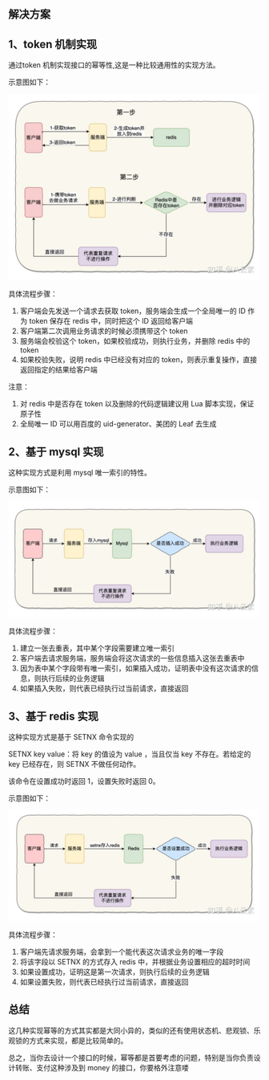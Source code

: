 ## 解决方案

## **1、token 机制实现**

通过token 机制实现接口的幂等性,这是一种比较通用性的实现方法。

示意图如下：

![img](images/v2-a813e4f94b89049877fe513264e0eb5d_1440w.jpg)



具体流程步骤：

1. 客户端会先发送一个请求去获取 token，服务端会生成一个全局唯一的 ID 作为 token 保存在 redis 中，同时把这个 ID 返回给客户端
2. 客户端第二次调用业务请求的时候必须携带这个 token
3. 服务端会校验这个 token，如果校验成功，则执行业务，并删除 redis 中的 token
4. 如果校验失败，说明 redis 中已经没有对应的 token，则表示重复操作，直接返回指定的结果给客户端

注意：

1. 对 redis 中是否存在 token 以及删除的代码逻辑建议用 Lua 脚本实现，保证原子性
2. 全局唯一 ID 可以用百度的 uid-generator、美团的 Leaf 去生成

## **2、基于 mysql 实现**

这种实现方式是利用 mysql 唯一索引的特性。

示意图如下：

![img](images/v2-dc3df46efad1657a9785aebbc2069b5c_1440w.jpg)



具体流程步骤：

1. 建立一张去重表，其中某个字段需要建立唯一索引
2. 客户端去请求服务端，服务端会将这次请求的一些信息插入这张去重表中
3. 因为表中某个字段带有唯一索引，如果插入成功，证明表中没有这次请求的信息，则执行后续的业务逻辑
4. 如果插入失败，则代表已经执行过当前请求，直接返回

## **3、基于 redis 实现**

这种实现方式是基于 SETNX 命令实现的

SETNX key value：将 key 的值设为 value ，当且仅当 key 不存在。若给定的 key 已经存在，则 SETNX 不做任何动作。

该命令在设置成功时返回 1，设置失败时返回 0。

示意图如下：

![img](images/v2-6ae389fa7bcb099a8f8a6eaf89f5f46d_1440w.jpg)



具体流程步骤：

1. 客户端先请求服务端，会拿到一个能代表这次请求业务的唯一字段
2. 将该字段以 SETNX 的方式存入 redis 中，并根据业务设置相应的超时时间
3. 如果设置成功，证明这是第一次请求，则执行后续的业务逻辑
4. 如果设置失败，则代表已经执行过当前请求，直接返回

## **总结**

这几种实现幂等的方式其实都是大同小异的，类似的还有使用状态机、悲观锁、乐观锁的方式来实现，都是比较简单的。

总之，当你去设计一个接口的时候，幂等都是首要考虑的问题，特别是当你负责设计转账、支付这种涉及到 money 的接口，你要格外注意喽